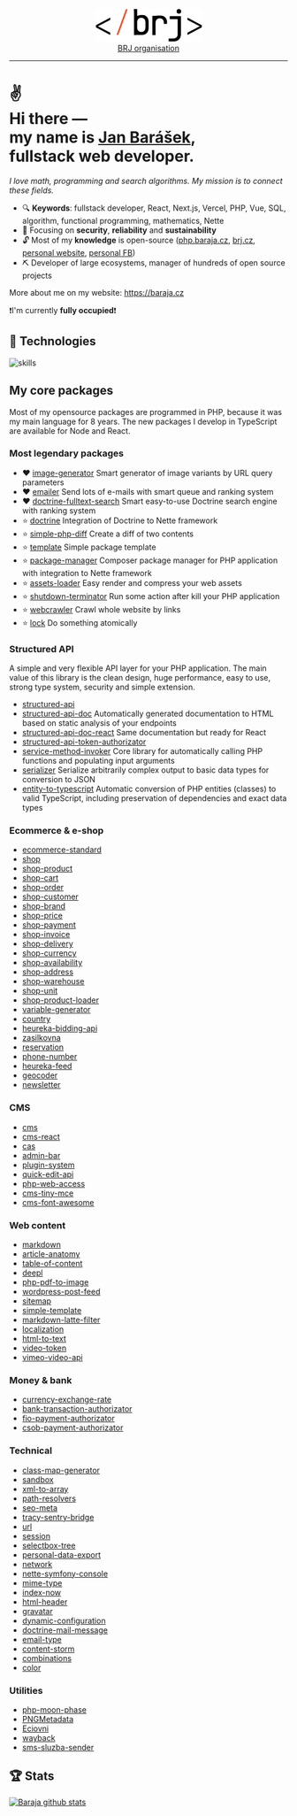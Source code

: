<div align='center'>
  <picture>
    <source media='(prefers-color-scheme: dark)' srcset='./logo-regular.png'>
    <img src='./logo-dark.png' alt='BRJ logo'>
  </picture>
  <br>
  <a href="https://brj.cz">BRJ organisation</a>
</div>
<hr>
<h1>
 ✌<br>
  Hi there ― <br>
  my name is <a href="https://en.php.brj.cz/janbarasek">Jan Barášek</a>,<br>
  fullstack web developer.
</h1>

*I love math, programming and search algorithms. My mission is to connect these fields.*

- 🔍 **Keywords**: fullstack developer, React, Next.js, Vercel, PHP, Vue, SQL, algorithm, functional programming, mathematics, Nette
- 🎯 Focusing on **security**, **reliability** and **sustainability**
- 🔓 Most of my **knowledge** is open-source ([php.baraja.cz](https://php.baraja.cz), [brj.cz](https://brj.cz), [personal website](https://baraja.cz), [personal FB](https://www.facebook.com/janbarasek))
- ⛏️ Developer of large ecosystems, manager of hundreds of open source projects

More about me on my website: https://baraja.cz

❗I'm currently **fully occupied**❗

## 🔧 Technologies

![skills](https://skillicons.dev/icons?i=html,css,sass,js,ts,php,nodejs,vue,react,mysql,vim,docker,kubernetes,md,git,github,gitlab,githubactions,figma,bash,cloudflare,jquery,nginx,bootstrap,c,dotnet,idea,jenkins,laravel,linux,regex,svg,vercel&theme=light)

## My core packages

Most of my opensource packages are programmed in PHP, because it was my main language for 8 years. The new packages I develop in TypeScript are available for Node and React.

### Most legendary packages

- ❤️ [image-generator](https://github.com/baraja-core/image-generator) Smart generator of image variants by URL query parameters
- ❤️ [emailer](https://github.com/baraja-core/emailer) Send lots of e-mails with smart queue and ranking system
- ❤️ [doctrine-fulltext-search](https://github.com/baraja-core/doctrine-fulltext-search) Smart easy-to-use Doctrine search engine with ranking system
- ⭐ [doctrine](https://github.com/baraja-core/doctrine) Integration of Doctrine to Nette framework
- ⭐ [simple-php-diff](https://github.com/baraja-core/simple-php-diff) Create a diff of two contents
- ⭐ [template](https://github.com/baraja-core/template) Simple package template
- ⭐ [package-manager](https://github.com/baraja-core/package-manager) Composer package manager for PHP application with integration to Nette framework
- ⭐ [assets-loader](https://github.com/baraja-core/assets-loader) Easy render and compress your web assets
- ⭐ [shutdown-terminator](https://github.com/baraja-core/shutdown-terminator) Run some action after kill your PHP application
- ⭐ [webcrawler](https://github.com/baraja-core/webcrawler) Crawl whole website by links
- ⭐ [lock](https://github.com/baraja-core/lock) Do something atomically

### Structured API

A simple and very flexible API layer for your PHP application. The main value of this library is the clean design, huge performance, easy to use, strong type system, security and simple extension.

- [structured-api](https://github.com/baraja-core/structured-api)
- [structured-api-doc](https://github.com/baraja-core/structured-api-doc) Automatically generated documentation to HTML based on static analysis of your endpoints
- [structured-api-doc-react](https://github.com/baraja-core/structured-api-doc-react) Same documentation but ready for React
- [structured-api-token-authorizator](https://github.com/baraja-core/structured-api-token-authorizator)
- [service-method-invoker](https://github.com/baraja-core/service-method-invoker) Core library for automatically calling PHP functions and populating input arguments
- [serializer](https://github.com/baraja-core/serializer) Serialize arbitrarily complex output to basic data types for conversion to JSON
- [entity-to-typescript](https://github.com/baraja-core/entity-to-typescript) Automatic conversion of PHP entities (classes) to valid TypeScript, including preservation of dependencies and exact data types

### Ecommerce & e-shop

- [ecommerce-standard](https://github.com/baraja-core/ecommerce-standard)
- [shop](https://github.com/baraja-core/shop)
- [shop-product](https://github.com/baraja-core/shop-product)
- [shop-cart](https://github.com/baraja-core/shop-cart)
- [shop-order](https://github.com/baraja-core/shop-order)
- [shop-customer](https://github.com/baraja-core/shop-customer)
- [shop-brand](https://github.com/baraja-core/shop-brand)
- [shop-price](https://github.com/baraja-core/shop-price)
- [shop-payment](https://github.com/baraja-core/shop-payment)
- [shop-invoice](https://github.com/baraja-core/shop-invoice)
- [shop-delivery](https://github.com/baraja-core/shop-delivery)
- [shop-currency](https://github.com/baraja-core/shop-currency)
- [shop-availability](https://github.com/baraja-core/shop-availability)
- [shop-address](https://github.com/baraja-core/shop-address)
- [shop-warehouse](https://github.com/baraja-core/shop-warehouse)
- [shop-unit](https://github.com/baraja-core/shop-unit)
- [shop-product-loader](https://github.com/baraja-core/shop-product-loader)
- [variable-generator](https://github.com/baraja-core/variable-generator)
- [country](https://github.com/baraja-core/country)
- [heureka-bidding-api](https://github.com/baraja-core/heureka-bidding-api)
- [zasilkovna](https://github.com/baraja-core/zasilkovna)
- [reservation](https://github.com/baraja-core/reservation)
- [phone-number](https://github.com/baraja-core/phone-number)
- [heureka-feed](https://github.com/baraja-core/heureka-feed)
- [geocoder](https://github.com/baraja-core/geocoder)
- [newsletter](https://github.com/baraja-core/newsletter)

### CMS

- [cms](https://github.com/baraja-core/cms)
- [cms-react](https://github.com/baraja-core/cms-react)
- [cas](https://github.com/baraja-core/cas)
- [admin-bar](https://github.com/baraja-core/admin-bar)
- [plugin-system](https://github.com/baraja-core/plugin-system)
- [quick-edit-api](https://github.com/baraja-core/quick-edit-api)
- [php-web-access](https://github.com/baraja-core/php-web-access)
- [cms-tiny-mce](https://github.com/baraja-core/cms-tiny-mce)
- [cms-font-awesome](https://github.com/baraja-core/cms-font-awesome)

### Web content

- [markdown](https://github.com/baraja-core/markdown)
- [article-anatomy](https://github.com/baraja-core/article-anatomy)
- [table-of-content](https://github.com/baraja-core/table-of-content)
- [deepl](https://github.com/baraja-core/deepl)
- [php-pdf-to-image](https://github.com/baraja-core/php-pdf-to-image)
- [wordpress-post-feed](https://github.com/baraja-core/wordpress-post-feed)
- [sitemap](https://github.com/baraja-core/sitemap)
- [simple-template](https://github.com/baraja-core/simple-template)
- [markdown-latte-filter](https://github.com/baraja-core/markdown-latte-filter)
- [localization](https://github.com/baraja-core/localization)
- [html-to-text](https://github.com/baraja-core/html-to-text)
- [video-token](https://github.com/baraja-core/video-token)
- [vimeo-video-api](https://github.com/baraja-core/vimeo-video-api)

### Money & bank

- [currency-exchange-rate](https://github.com/baraja-core/currency-exchange-rate)
- [bank-transaction-authorizator](https://github.com/baraja-core/bank-transaction-authorizator)
- [fio-payment-authorizator](https://github.com/baraja-core/fio-payment-authorizator)
- [csob-payment-authorizator](https://github.com/baraja-core/csob-payment-authorizator)

### Technical

- [class-map-generator](https://github.com/baraja-core/class-map-generator)
- [sandbox](https://github.com/baraja-core/sandbox)
- [xml-to-array](https://github.com/baraja-core/xml-to-array)
- [path-resolvers](https://github.com/baraja-core/path-resolvers)
- [seo-meta](https://github.com/baraja-core/seo-meta)
- [tracy-sentry-bridge](https://github.com/baraja-core/tracy-sentry-bridge)
- [url](https://github.com/baraja-core/url)
- [session](https://github.com/baraja-core/session)
- [selectbox-tree](https://github.com/baraja-core/selectbox-tree)
- [personal-data-export](https://github.com/baraja-core/personal-data-export)
- [network](https://github.com/baraja-core/network)
- [nette-symfony-console](https://github.com/baraja-core/nette-symfony-console)
- [mime-type](https://github.com/baraja-core/mime-type)
- [index-now](https://github.com/baraja-core/index-now)
- [html-header](https://github.com/baraja-core/html-header)
- [gravatar](https://github.com/baraja-core/gravatar)
- [dynamic-configuration](https://github.com/baraja-core/dynamic-configuration)
- [doctrine-mail-message](https://github.com/baraja-core/doctrine-mail-message)
- [email-type](https://github.com/baraja-core/email-type)
- [content-storm](https://github.com/baraja-core/content-storm)
- [combinations](https://github.com/baraja-core/combinations)
- [color](https://github.com/baraja-core/color)

### Utilities

- [php-moon-phase](https://github.com/baraja-core/php-moon-phase)
- [PNGMetadata](https://github.com/baraja-core/PNGMetadata)
- [Eciovni](https://github.com/baraja-core/Eciovni)
- [wayback](https://github.com/baraja-core/wayback)
- [sms-sluzba-sender](https://github.com/baraja-core/sms-sluzba-sender)

## 🏆 Stats

[![Baraja github stats](https://github-readme-stats.vercel.app/api?username=janbarasek&count_private=true&show_icons=true&theme=dark)](https://github.com/janbarasek)
